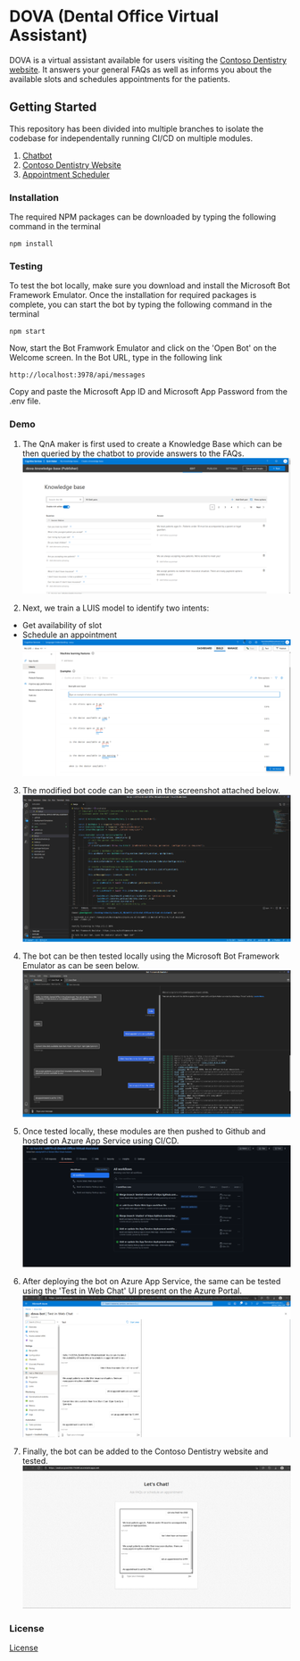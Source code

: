 # DOVA (Dental Office Virtual Assistant)

DOVA is a virtual assistant available for users visiting the [Contoso Dentistry website](https://zealous-pond-02c17e30f.azurestaticapps.net). It answers your general FAQs as well as informs you about the available slots and schedules appointments for the patients. 

## Getting Started

This repository has been divided into multiple branches to isolate the codebase for independentally running CI/CD on multiple modules.
1. [Chatbot](https://github.com/rai-harshit/nd073-c2-Dental-Office-Virtual-Assistant/tree/chatbot)
2. [Contoso Dentistry Website](https://github.com/rai-harshit/nd073-c2-Dental-Office-Virtual-Assistant/tree/dentist-website)
3. [Appointment Scheduler](https://github.com/rai-harshit/nd073-c2-Dental-Office-Virtual-Assistant/tree/scheduler)


### Installation

The required NPM packages can be downloaded by typing the following command in the terminal
```
npm install
```

### Testing

To test the bot locally, make sure you download and install the Microsoft Bot Framework Emulator.
Once the installation for required packages is complete, you can start the bot by typing the following command in the terminal
```
npm start
```
Now, start the Bot Framwork Emulator and click on the 'Open Bot' on the Welcome screen. In the Bot URL, type in the following link
```
http://localhost:3978/api/messages
```
Copy and paste the Microsoft App ID and Microsoft App Password from the .env file.

### Demo

1. The QnA maker is first used to create a Knowledge Base which can be then queried by the chatbot to provide answers to the FAQs.
![qna-maker](https://github.com/rai-harshit/nd073-c2-Dental-Office-Virtual-Assistant/blob/master/screenshots/knowledge_base.png)

2. Next, we train a LUIS model to identify two intents:
- Get availability of slot
- Schedule an appointment
![luis-intent](https://github.com/rai-harshit/nd073-c2-Dental-Office-Virtual-Assistant/blob/master/screenshots/luis_get_availability.png)

3. The modified bot code can be seen in the screenshot attached below.
![bot-code](https://github.com/rai-harshit/nd073-c2-Dental-Office-Virtual-Assistant/blob/master/screenshots/bot_code.png)

4. The bot can be then tested locally using the Microsoft Bot Framework Emulator as can be seen below.
![bot-local](https://github.com/rai-harshit/nd073-c2-Dental-Office-Virtual-Assistant/blob/master/screenshots/dova_local.png)

5. Once tested locally, these modules are then pushed to Github and hosted on Azure App Service using CI/CD.
![github-ci-cd](https://github.com/rai-harshit/nd073-c2-Dental-Office-Virtual-Assistant/blob/master/screenshots/github_ci_cd.png)

6. After deploying the bot on Azure App Service, the same can be tested using the 'Test in Web Chat' UI present on the Azure Portal.
![test-webchat](https://github.com/rai-harshit/nd073-c2-Dental-Office-Virtual-Assistant/blob/master/screenshots/dova_webchat.png)

7. Finally, the bot can be added to the Contoso Dentistry website and tested.
![website-bot-test](https://github.com/rai-harshit/nd073-c2-Dental-Office-Virtual-Assistant/blob/master/screenshots/website_bot_test.png)

### License

[License](LICENSE.txt)
